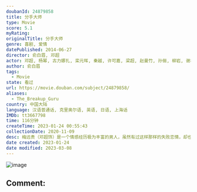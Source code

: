 ```yaml
---
doubanId: 24879858
title: 分手大师
type: Movie
score: 5.1
myRating: 
originalTitle: 分手大师
genre: 喜剧, 爱情
datePublished: 2014-06-27
director: 俞白眉, 邓超
actor: 邓超, 杨幂, 古力娜扎, 栾元晖, 秦越, 许可嘉, 梁超, 赵曼竹, 孙俪, 柳岩, 谢楠, 纪姿含, 曹可凡, 金星, 韩寒, 刘园媛, 代乐乐, 申雪, 赵宏博, 吴京
author: 俞白眉
tags:
  - Movie
state: 看过
url: https://movie.douban.com/subject/24879858/
aliases:
  - The_Breakup_Guru
country: 中国大陆
language: 汉语普通话, 克里奥尔语, 英语, 日语, 上海话
IMDb: tt3667798
time: 116分钟
createTime: 2023-01-24 00:55:43
collectionDate: 2020-11-09
desc: 梅远贵（邓超饰）是一个情感经历极为丰富的男人，虽然有过这样那样的失败恋情，却也帮他铺就了一条通往荣华复归的康庄大道。现如今的梅远贵生活在首都北京，与其精英团队操办起帮人分手的奇葩业务，无论你有着怎样...
date created: 2023-01-24
date modified: 2023-03-08
---
```


![image](p2188112867.jpg)

Comment:
---
